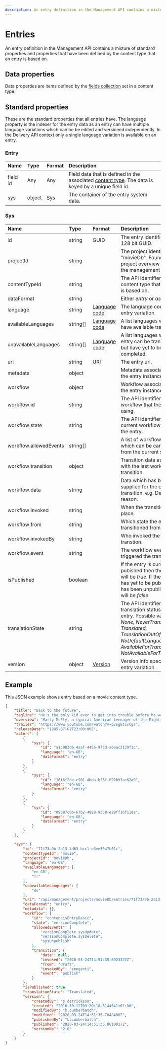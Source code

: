 ```yaml
---
description: An entry definition in the Management API contains a mixture of standard properties and properties that have been defined by the content type that an entry is based on.
---
```

# Entries

An entry definition in the Management API contains a mixture of standard properties and properties that have been defined by the content type that an entry is based on.

## Data properties

Data properties are items defined by the [fields collection](/model/content-type.md#field) set in a content type.

## Standard properties

These are the standard properties that all entries have. The language property is the indexer for the entry data as an entry can have multiple language variations which can be be edited and versioned independently. In the Delivery API context only a single language variation is available on an entry.

### Entry

| Name | Type | Format | Description |
| :------- | :--- | :----- | :---------- |
| field id | Any | Any | Field data that is defined in the associated [content type](/model/content-type.md#field). The data is keyed by a unique field id.  |
| sys | object | [Sys](#sys) | The container of the entry system data. |

### Sys

| Name | Type | Format | Description |
| :------- | :--- | :----- | :---------- |
| id | string | GUID | The entry identifier as a 128 bit GUID. |
| projectId | string | | The project identifier, e.g. "movieDb". Found in the project overview screen of the management console. |
| contentTypeId | string | | The API identifier of the content type that the entry is based on. |
| dataFormat | string | | Either *entry* or *asset*. |
| language | string | [Language code](/localization.md) | The language code of the entry variation. |
| availableLanguages | string[] | [Language code](/localization.md) | A list languages which have available translations. |
| unavailableLanguages | string[] | [Language code](/localization.md) | A list languages which the entry can be translated to but have yet to be completed. |
| uri | string | URI | The entry uri. |
| metadata | object | | Metadata associated with the entry instance. |
| workflow | object | | Workflow associated with the entry instance. |
| workflow.id | string | | The API identifier of the workflow that the entry is using. |
| workflow.state | string | | The API identifier of the current workflow state of the entry. |
| workflow.allowedEvents | string[] | | A list of workflow events which can be carried out from the current state. |
| workflow.transition | object | | Transition data associated with the last workflow transition. |
| workflow.data | string | | Data which has been supplied for the current transition. e.g. Declined reason. |
| workflow.invoked | string | | When the transition took place. |
| workflow.from | string | | Which state the entry transitioned from. |
| workflow.invokedBy | string | | Who invoked the workflow transtion. |
| workflow.event | string | | The workflow event which triggered the transition. |
| isPublished | boolean | | If the entry is currently pubished then the value will be *true*. If the entry has yet to be published or has been unpublished it will be *false*. |
| translationState | string | | The API identifier of the translation status of the entry. Possible values are *None, NeverTranslated, Translated, TranslationOutOfDate, NoDefaultLanguage, AvailableForTranslation, NotAvailableForTranslation*|
| version | object | [Version](/model/version.md) | Version info specific to the entry variation. |


## Example

This JSON example shows entry based on a movie content type.

```json
{
    "title": "Back to the future",
    "tagline": "He's the only kid ever to get into trouble before he was born.",
    "overview": "Marty McFly, a typical American teenager of the Eighties, is accidentally sent back to 1955 in a plutonium-powered DeLorean \"time machine\" invented by slightly mad scientist. During his often hysterical, always amazing trip back in time, Marty must make certain his teenage parents-to-be meet and fall in love - so he can get back to the future.",
    "trailer": "https://www.youtube.com/watch?v=qvsgGtivCgs",
    "releaseDate": "1985-07-02T23:00:00Z",
    "actors": [
        {
            "sys": {
                "id": "a1c983d6-4aaf-4456-9f3d-a6eac3139f1c",
                "language": "en-GB",
                "dataFormat": "entry"
            }
        },
        {
            "sys": {
                "id": "16f6f2de-e901-4bda-bf3f-092b93ae62a9",
                "language": "en-GB",
                "dataFormat": "entry"
            }
        },
        {
            "sys": {
                "id": "09b87c0b-67b2-4028-9358-e29ff16f11da",
                "language": "en-GB",
                "dataFormat": "entry"
            }
        }
    ],

    "sys": {
        "id": "71f73a9b-2a13-4d63-bcc1-e8ee5047b01c",
        "contentTypeId": "movie",
        "projectId": "movieDb",
        "language": "en-GB",
        "availableLanguages": [
            "en-GB",
            "fr"
        ],
        "unavailableLanguages": [
            "de"
        ],
        "uri": "/api/management/projects/movieDb/entries/71f73a9b-2a13-4d63-bcc1-e8ee5047b01c",
        "dataFormat": "entry",
        "metadata": {},
        "workflow": {
            "id": "contensisEntryBasic",
            "state": "versionComplete",
            "allowedEvents": [
                "versionComplete.sysUpdate",
                "versionComplete.sysDelete",
                "sysUnpublish"
            ],
            "transition": {
                "data": null,
                "invoked": "2020-03-24T14:51:35.8923327Z",
                "from": "draft",
                "invokedBy": "zengenti",
                "event": "publish"
            }
        },
        "isPublished": true,
        "translationState": "Translated",
        "version": {
            "createdBy": "s.derrickson",
            "created": "2016-10-12T09:29:18.5144641+01:00",
            "modifiedBy": "b.cumberbatch",
            "modified": "2020-03-24T14:51:35.7048498Z",
            "publishedBy": "b.cumberbatch",
            "published": "2020-03-24T14:51:35.8610917Z",
            "versionNo": "2.0"
        }
    }
}
```
